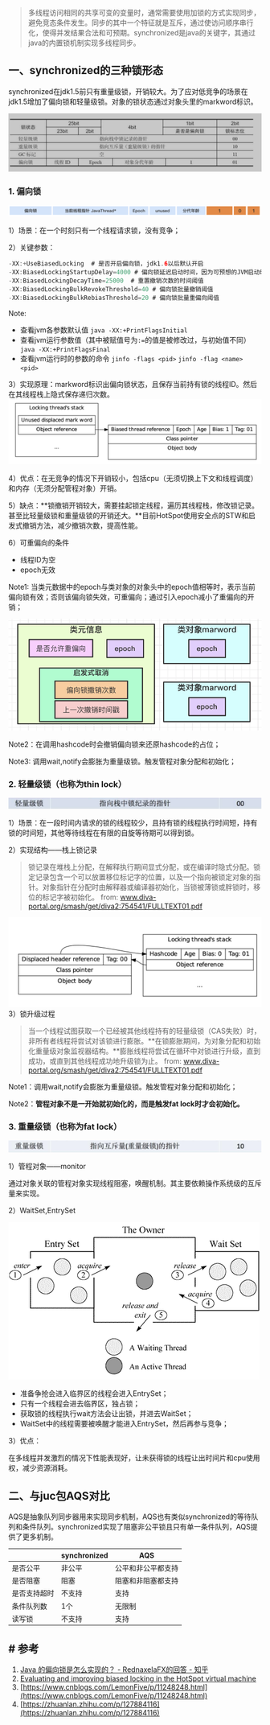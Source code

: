 > 多线程访问相同的共享可变的变量时，通常需要使用加锁的方式实现同步，避免竞态条件发生。同步的其中一个特征就是互斥，通过使访问顺序串行化，使得并发结果合法和可预期。synchronized是java的关键字，其通过java的内置锁机制实现多线程同步。

## 一、synchronized的三种锁形态

synchronized在jdk1.5前只有重量级锁，开销较大。为了应对低竞争的场景在jdk1.5增加了偏向锁和轻量级锁。对象的锁状态通过对象头里的markword标识。

<img src="pic/1240-20210115024649762.png" title="" alt="mark word" data-align="center">

### 1. 偏向锁

<img src="pic/image-20220319182134291.png" title="" alt="image-20220319182134291" data-align="center">

1）场景：在一个时刻只有一个线程请求锁，没有竞争；

2）关键参数：

```java
-XX:+UseBiasedLocking  # 是否开启偏向锁，jdk1.6以后默认开启
-XX:BiasedLockingStartupDelay=4000 # 偏向锁延迟启动时间，因为可预想的JVM启动时会有竞争，所以设置此参数来避免升级过程
-XX:BiasedLockingDecayTime=25000  # 重置撤销次数的时间阈值
-XX:BiasedLockingBulkRevokeThreshold=40 # 偏向锁批量撤销阈值
-XX:BiasedLockingBulkRebiasThreshold=20 # 偏向锁批量重偏向阈值
```

Note: 

* 查看jvm各参数默认值
  `java -XX:+PrintFlagsInitial`
* 查看jvm运行参数值（其中被赋值号为`:=`的值是被修改过，与初始值不同）
  `java -XX:+PrintFlagsFinal`
* 查看jvm运行时的参数的命令
  `jinfo -flags <pid>`  `jinfo -flag <name> <pid>`

3）实现原理：markword标识出偏向锁状态，且保存当前持有锁的线程ID。然后在其线程栈上隐式保存递归次数。
<img src="pic/1240-20210115024649547.png" title="" alt="image.png" data-align="center">

4）优点：在无竞争的情况下开销较小，包括cpu（无须切换上下文和线程调度）和内存（无须分配管程对象）开销。

5）缺点：**锁撤销开销较大，需要挂起锁定线程，遍历其线程栈，修改锁记录。甚至比轻量级锁和重量级锁的开销还大。**目前HotSpot使用安全点的STW和启发式撤销方法，减少撤销次数，提高性能。

6）可重偏向的条件

* 线程ID为空
* epoch无效

Note1: 当类元数据中的epoch与类对象的对象头中的epoch值相等时，表示当前偏向锁有效；否则该偏向锁失效，可重偏向；通过引入epoch减小了重偏向的开销；

<img title="" src="pic/1240-20210115024649670.png" alt="image.png" style="zoom: 100%;" data-align="center" width="557">

Note2：在调用hashcode时会撤销偏向锁来还原hashcode的占位；

Note3: 调用wait,notify会膨胀为重量级锁。触发管程对象分配和初始化；

### 2. 轻量级锁（也称为thin lock）

<img src="pic/1240-20210115024649795-0650009.png" title="" alt="image.png" data-align="center">

1）场景：在一段时间内请求的锁的线程较少，且持有锁的线程执行时间短，持有锁的时间短，其他等待线程在有限的自旋等待期可以得到锁。

2）实现结构——栈上锁记录

> 锁记录在堆栈上分配，在解释执行期间显式分配，或在编译时隐式分配。锁定记录包含一个可以放置移位标记字的位置，以及一个指向被锁定对象的指针。对象指针在分配时由解释器或编译器初始化，当锁被薄锁或胖锁时，移位的标记字被初始化。
> from: www.diva-portal.org/smash/get/diva2:754541/FULLTEXT01.pdf

<img title="" src="pic/1240-20210115024649616.png" alt="栈上锁记录" data-align="center" width="559">
3）锁升级过程

> 当一个线程试图获取一个已经被其他线程持有的轻量级锁（CAS失败）时，非所有者线程将尝试对该锁进行膨胀。**在锁膨胀期间，为对象分配和初始化重量级对象监视器结构。**膨胀线程将尝试在循环中对锁进行升级，直到成功，或直到其他线程成功地升级锁为止。
> from: www.diva-portal.org/smash/get/diva2:754541/FULLTEXT01.pdf

Note1：调用wait,notify会膨胀为重量级锁。触发管程对象分配和初始化；

Note2：**管程对象不是一开始就初始化的，而是触发fat lock时才会初始化。**

### 3. 重量级锁（也称为fat lock）

![image.png](pic/1240-20210115024649871.png)

1）管程对象——monitor

通过对象关联的管程对象实现线程阻塞，唤醒机制。其主要依赖操作系统级的互斥量来实现。

2）WaitSet,EntrySet

<img src="pic/1240-20210115024649824.png" title="" alt="image.png" data-align="center">

* 准备争抢会进入临界区的线程会进入EntrySet；
* 只有一个线程会进去临界区，独占锁；
* 获取锁的线程执行wait方法会让出锁，并进去WaitSet；
* WaitSet中的线程需要被唤醒才能进入EntrySet，然后再参与竞争；

3）优点：

在多线程并发激烈的情况下性能表现好，让未获得锁的线程让出时间片和cpu使用权，减少资源消耗。

## 二、与juc包AQS对比

AQS是抽象队列同步器用来实现同步机制，AQS也有类似synchronized的等待队列和条件队列。synchronized实现了阻塞非公平锁且只有单一条件队列，AQS提供了更多机制。

|        | synchronized | AQS       |
| ------ | ------------ | --------- |
| 是否公平   | 非公平          | 公平和非公平都支持 |
| 是否阻塞   | 阻塞           | 阻塞和非阻塞都支持 |
| 是否支持超时 | 不支持          | 支持        |
| 条件队列数  | 1个           | 无限制       |
| 读写锁    | 不支持          | 支持        |

## # 参考

1. [Java 的偏向锁是怎么实现的？ - RednaxelaFX的回答 - 知乎](https://www.zhihu.com/question/55075763/answer/142524888)
2. [Evaluating and improving biased locking in the HotSpot virtual machine](http://www.diva-portal.org/smash/get/diva2:754541/FULLTEXT01.pdf)
3. [https://www.cnblogs.com/LemonFive/p/11248248.html](https://www.cnblogs.com/LemonFive/p/11248248.html)
4. [https://zhuanlan.zhihu.com/p/127884116](https://zhuanlan.zhihu.com/p/127884116)
